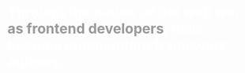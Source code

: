 # Through the nature of the web we, <span class="as">as frontend developers</span>, have become independent framework authors.

<style scoped>
  @host {
    background: #444;
  }

  h1 {
    color: #FFF;
  }

  .as {
    color: #999;
  }
</style>

<script type="none" slide-notes>
This means that as developers we have to think about how to customize our
tools that lint, build, install our dependencies, load our modules, etc.

Development is actually a lot easier than we make it out to be, its just a
small subset of tools that virtually every server side environment provides.
</script>
